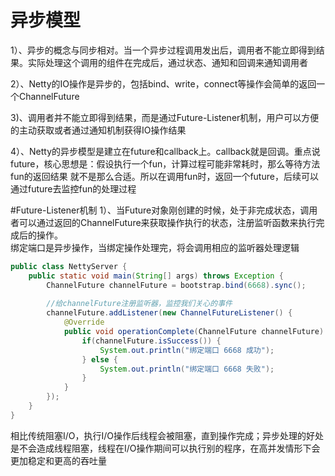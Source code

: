 # 异步模型
1）、异步的概念与同步相对。当一个异步过程调用发出后，调用者不能立即得到结果。实际处理这个调用的组件在完成后，通过状态、通知和回调来通知调用者

2）、Netty的IO操作是异步的，包括bind、write，connect等操作会简单的返回一个ChannelFuture

3)、调用者并不能立即得到结果，而是通过Future-Listener机制，用户可以方便的主动获取或者通过通知机制获得IO操作结果

4）、Netty的异步模型是建立在future和callback上。callback就是回调。重点说future，核心思想是：假设执行一个fun，计算过程可能非常耗时，那么等待方法fun的返回结果
就不是那么合适。所以在调用fun时，返回一个future，后续可以通过future去监控fun的处理过程

#Future-Listener机制
1）、当Future对象刚创建的时候，处于非完成状态，调用者可以通过返回的ChannelFuture来获取操作执行的状态，注册监听函数来执行完成后的操作。  
绑定端口是异步操作，当绑定操作处理完，将会调用相应的监听器处理逻辑
```java
public class NettyServer {
    public static void main(String[] args) throws Exception {
        ChannelFuture channelFuture = bootstrap.bind(6668).sync();
        
        //给channelFuture注册监听器，监控我们关心的事件
        channelFuture.addListener(new ChannelFutureListener() {
            @Override
            public void operationComplete(ChannelFuture channelFuture) throws Exception {
                if(channelFuture.isSuccess()) {
                    System.out.println("绑定端口 6668 成功");
                } else {
                    System.out.println("绑定端口 6668 失败");
                }
            }
        });
    }
}
```

相比传统阻塞I/O，执行I/O操作后线程会被阻塞，直到操作完成；异步处理的好处是不会造成线程阻塞，线程在I/O操作期间可以执行别的程序，在高并发情形下会更加稳定和更高的吞吐量